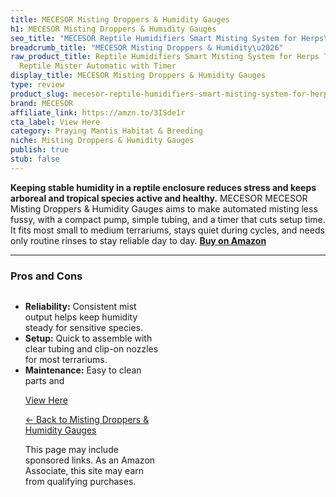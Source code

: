```yaml
---
title: MECESOR Misting Droppers & Humidity Gauges
h1: MECESOR Misting Droppers & Humidity Gauges
seo_title: "MECESOR Reptile Humidifiers Smart Misting System for Herps\u2026"
breadcrumb_title: "MECESOR Misting Droppers & Humidity\u2026"
raw_product_title: Reptile Humidifiers Smart Misting System for Herps Terrariums,
  Reptile Mister Automatic with Timer
display_title: MECESOR Misting Droppers & Humidity Gauges
type: review
product_slug: mecesor-reptile-humidifiers-smart-misting-system-for-herps-terrariums-r-b76d6bd7
brand: MECESOR
affiliate_link: https://amzn.to/3ISde1r
cta_label: View Here
category: Praying Mantis Habitat & Breeding
niche: Misting Droppers & Humidity Gauges
publish: true
stub: false
---
```


<div id="intro" class="full-width">
  <p><strong>Keeping stable humidity in a reptile enclosure reduces stress and keeps arboreal and tropical species active and healthy.</strong> MECESOR MECESOR Misting Droppers & Humidity Gauges aims to make automated misting less fussy, with a compact pump, simple tubing, and a timer that cuts setup time. It fits most small to medium terrariums, stays quiet during cycles, and needs only routine rinses to stay reliable day to day. <a href="https://amzn.to/3ISde1r" rel="nofollow sponsored noopener" target="_blank"><strong>Buy on Amazon</strong></a></p>
</div>

<hr />
<h3 id="pros-cons">Pros and Cons</h3>
<div class="pc-grid" style="display:grid;grid-template-columns:1fr 1fr;gap:16px;">
  <ul>
    <li><strong>Reliability:</strong> Consistent mist output helps keep humidity steady for sensitive species.</li>
    <li><strong>Setup:</strong> Quick to assemble with clear tubing and clip-on nozzles for most terrariums.</li>
    <li><strong>Maintenance:</strong> Easy to clean parts and
<p><a class="btn" href="https://amzn.to/3ISde1r" target="_blank" rel="nofollow sponsored noopener">View Here</a></p>
<p><a href="/roundups/praying-mantis-habitat-breeding/misting-droppers-humidity-gauges/">← Back to Misting Droppers & Humidity Gauges</a></p>
<aside class="disclosure">This page may include sponsored links. As an Amazon Associate, this site may earn from qualifying purchases.</aside>
